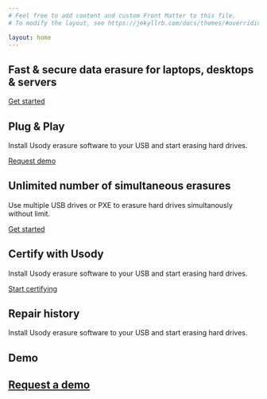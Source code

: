 ```yaml
---
# Feel free to add content and custom Front Matter to this file.
# To modify the layout, see https://jekyllrb.com/docs/themes/#overriding-theme-defaults

layout: home
---
```

<section class="background-image">
    <div class="splash-container-center">
      <h1>Fast & secure data erasure for laptops, desktops & servers</h1>
      <a href="/demo">Get started</a>
    </div>
</section>
<section>
	<div class="vp-left">
		<h2>Plug & Play</h2>
		<p>Install Usody erasure software to your USB and start erasing hard drives.</p>
		<a href="/demo">Request demo</a>
	</div>
	<div class="vp-right">
	<h2>Unlimited number of simultaneous erasures</h2>
	<p>Use multiple USB drives or PXE to erasure hard drives simultanously without limit.</p>
	<a href="/demo">Get started</a>
	</div>
	<div class="vp-left">
		<h2>Certify with Usody</h2>
		<p>Install Usody erasure software to your USB and start erasing hard drives.</p>
		<a href="/demo">Start certifying</a>
	</div>
</section>
<section class="background-image-2">
	<div class="splash-container-top">
		<h2>Repair history</h2>
		<p>Install Usody erasure software to your USB and start erasing hard drives.</p>
	</div>
</section>
<section>
	<h2>Demo<h2>
	<a href="/demo">Request a demo</a>   
</section>  
</div>


